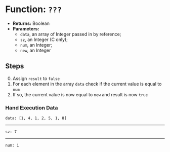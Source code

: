 # Function: `???`

- __Returns:__ Boolean
- __Parameters:__ 
 	- `data`, an array of Integer passed in by reference;
 	- `sz`, an Integer (C only);
	- `num`, an Integer;
	- `new`, an Integer

## Steps

0. Assign `result` to `false`
1. For each element in the array `data` check if the current value is equal to `num`
2. If so, the current value is now equal to `new` and result is now `true`

### Hand Execution Data

	data: [1, 4, 1, 2, 5, 1, 8]
	
---
	
	sz: 7
	
---

	num: 1